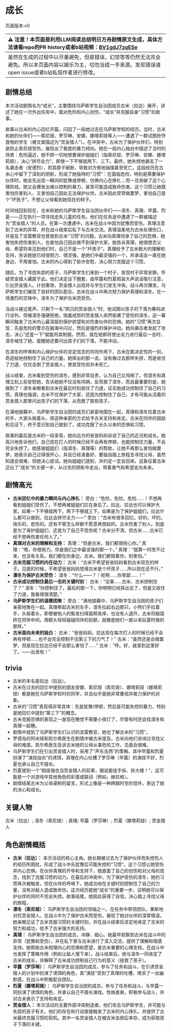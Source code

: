 # 成长
页面版本:v0
 

| :warning: 注意！本页面是利用LLM阅读总结明日方舟剧情原文生成，具体方法请看repo的PR history或者b站视频：[BV1gdJ7zqESe](https://www.bilibili.com/video/BV1gdJ7zqESe/)         |
|:----------------------------|
| 虽然在生成的过程中以尽量避免，但是错误，幻觉等等仍然无法完全避免。所以本页面内容以娱乐为主，切勿当成一手来源。发现错误请open issue或者b站私信作者进行修改。|



## 剧情总结
本次活动剧情名为“成长”，主要围绕乌萨斯学生自治团成员古米（拉达）展开，讲述了她在一次外出任务中，面对危险和内心创伤，“成长”并克服自身“习惯”的故事。

故事以古米的内心回忆开篇，闪回了一段她过去在乌萨斯学校的经历。当时，古米和她的伙伴们——索尼娅、罗莎琳、安娜、娜塔莉娅等人——遭遇了一群试图抢夺食物的学生（被文案描述为“赏金猎人”）。在冲突中，古米为了保护伙伴们，特别是防止索尼娅受伤，展现出了极度的暴力倾向。她在一段内心独白中描述了当时的场景：危险逼近，她不顾一切地想要保护姐姐们（指索尼娅、罗莎琳、安娜、娜塔莉娅），决心“拼尽全力”，即使一下不够就两下、三下。最终，她失控地袭击了一名袭击者（安德烈），将其脖子砸断，导致对方倒地抽搐甚至死亡。这段经历在古米心中留下了深刻的阴影，形成了她独特的“习惯”：在面临危险，特别是需要保护伙伴时，她会先出现一瞬间的犹豫或停顿，仿佛内心在挣扎；而一旦突破了这个心理防线，她又会爆发出难以控制的暴力，甚至可能造成致命伤害。这个习惯让她既害怕伤害别人，又害怕自己因此无法保护伙伴。古米因此常常做噩梦，害怕自己是个“坏孩子”，不想让父母看到她现在的样子。

时间线回到现在，古米和她的乌萨斯学生自治团伙伴们——凛冬、真理、早露、烈夏——正在执行一项寻找走失儿童的任务。他们在任务途中遭遇了一群被描述为“赏金猎人”的人员。在第一次遭遇中，古米在战斗中因为犹豫而受伤。真理注意到了古米的异常，并在战斗结束后私下与古米交流。真理温柔地为古米处理伤口，并提及了坚雷教官也曾提到古米“习惯”的问题。古米向真理坦承了自己的恐惧，她害怕失控伤害别人，也害怕自己因此做不到保护大家。她告诉真理，她很想念父母，希望将来见到他们时，自己不是一个“坏孩子”。真理给予了古米极大的理解和支持，告诉她她已经很努力、很坚强，是她们中最坚强的一个，并承诺会一直在她身边，不用害怕。古米的内心得到了些许安慰，决心努力克服这个习惯。

随后，为了寻找失踪的孩子，乌萨斯学生们来到一个村子，发现村子异常安静，怀疑赏金猎人藏匿于此。他们决定设下圈套，由早露和烈夏假装大声说话吸引注意，引出赏金猎人。计划奏效，赏金猎人出现并与学生们发生冲突。战斗再次爆发，乌萨斯学生们展现了良好的团队配合。古米在战斗中再次努力保护真理和凛冬。在一场激烈的交锋中，凛冬为了保护古米而受伤。

当战斗接近尾声，只剩下一名“阴沉的赏金猎人”时，他试图以孩子的下落为筹码进行谈判，但被凛冬强硬拒绝。恼羞成怒的赏金猎人突然偷袭了受伤的凛冬。这一幕瞬间触发了古米内心最深层的保护欲望和对伤害伙伴的恐惧。她的“习惯”再次显现：先是危险的警示在脑海中闪过，然后是强烈的保护冲动。她向袭击者发起了攻击，决心“还差一下”就能将其制服。然而，就在她即将使出全力进行最后一击时，凛冬喊住了她，提醒她还要问出孩子们的下落，不能冲动。

在凛冬的呼唤和内心保护伙伴的坚定信念的共同作用下，古米在那决定性的一刻，奇迹般地控制住了自己的力量。她挥出的那一击，没有像过去那样失控，而是收住了力道，仅仅击倒了赏金猎人，使其受伤但并未死亡。

战斗结束，古米看到受伤的凛冬，感到非常自责，认为自己又闯祸了。但凛冬和真理立刻上前安慰她，告诉她她不仅没有闯祸，反而救了凛冬，而且最重要的是，她做到了！凛冬亲眼看到古米在最后时刻收住了力道，证实她成功控制住了自己的习惯。真理也强调，古米不仅保护了大家，还因为控制住了自己，才有可能从活着的赏金猎人那里问出孩子们的下落，从而救了那些孩子。

在满地狼藉中，乌萨斯学生自治团的成员们紧密地围在一起，真理和凛冬拉着古米的手，大家头挨着头，用这种亲密的方式给予古米支持和肯定。古米在同伴的鼓励和见证下，终于意识到自己做到了，成功克服了长久以来的恐惧和习惯。

故事的最后是古米的一段录音。她向远方的爸爸妈妈诉说了自己的近况和成长。她高兴地告诉他们，自己现在打人的时候已经不会再有停顿，也能控制住力量，不会完全失控了。她感谢姐姐们（指凛冬、真理等）的帮助，让她不再那么害怕做噩梦。她表示自己过得很开心，并且已经准备好，要独自踏上旅程去寻找父母，虽然知道会很难，但她决心尝试。她向姐姐们道别，并约定一定会回来。这象征着古米迈出了“成长”的关键一步，从过去的阴影中走出，带着勇气和希望走向未来。
## 剧情高光
*   **古米回忆中的暴力瞬间与内心挣扎：**
    旁白：“危险，危险，危险......！不想再看到姐姐们受伤了。不想再被姐姐们拦在身后了。拉达、拉达也可以保护大家。如果一下不够就两下，两下不够就三下。如果是为了保护姐姐们，拉达什么都可以做到。拉达会拼尽全力——”
    旁白：“古米有很多回忆。好的，坏的。快乐的，悲伤的。还有不管怎么样都不愿意再想起的。古米伤害了别人。到底是为了保护姐姐们，还是为了自己不受伤呢？古米分不清。但古米......古米已经不想再伤害任何人了。”
*   **真理对古米的理解和支持：**
    真理：“但是古米，我们都很担心你。”
    真理：“嗯，你很努力。你是我们之中最坚强的那一个。”
    真理：“就算一时改不过来，也没有关系。我们都在你身边，古米。我们都陪着你，别害怕。”
*   **古米克服习惯的内在动力：**
    古米：“古米不希望爸爸妈妈看到古米现在的样子。见面的时候，不希望爸爸妈妈觉得古米是个坏孩子......所以现在还不行。”
*   **凛冬为保护古米受伤：**
    凛冬：“什么——？！呃啊......你卑鄙......！”
*   **古米成功控制住最后一击的关键时刻：**
    古米：“没事......古米、古米控制住了？”
    凛冬：“你控制住了。最后的那一下，你明明已经挥出去了，但是又收住了力道，我看得很清楚。”
*   **乌萨斯学生们的温暖团聚：**
    旁白：“满地狼藉中，乌萨斯学生自治团的孩子们亲密地聚在一起。真理牵起古米的左手，凛冬拉起右边那只。小熊们手拉着手，头挨着头，即使被他人的鬓发扫得面颊发痒，也没有人退开。古米将脑袋挤在同伴中间，用额头轻轻碰碰同伴的前额，就像是她们一直以来玩耍时做的那样。”
*   **古米面向未来的独白：**
    古米：“爸爸妈妈，拉达现在每次打人的时候已经不会再有停顿......也不会完全控制不住第三下的力气了！”
    古米：“虽然还是会做噩梦，但是现在拉达已经不会那么害怕了......”
    古米：“呼。好，就录到这里好了。——出发啦！”
## trivia
*   古米的本名是拉达（拉达）。
*   古米在过去的回忆中提到的朋友安娜、索尼娅（索尼娅）、娜塔莉娅（娜塔莉娅）都是她在乌萨斯学校时的同学，并且似乎是她非常重视并极力保护的对象。
*   古米的“习惯”表现得非常具体：先是犹豫/停顿，然后是可能失控的暴力，特别是她回忆中提到“第三下”的概念。
*   古米克服恐惧的表现之一是现在睡觉不需要小夜灯了，尽管有时还会找凛冬和真理一起睡。
*   剧情中提到了乌萨斯学生们认识的坚雷教官，她也了解古米的“习惯”。
*   罗德岛的阿米娅和凯尔希医生在剧情中被古米提及，古米向他们咨询过寻找父母的难度。凯尔希医生告诉古米她的父母从事危险工作，见面会很难。
*   乌萨斯学生们在引出赏金猎人时，采用了“声东击西”的策略，其中早露和烈夏扮演了“演技拙劣”的诱饵，真理在内心吐槽了罗莎琳（早露）的演技不好，烈夏也承认自己不擅长。
*   烈夏提到一个“超级强也当赏金猎人的前辈，据说能徒手拆、拆大楼！”，这可能是一个对游戏中其他角色的彩蛋或联动（例如，赫拉格）。
*   剧情结尾古米为父母录制的留言，形式上像是一种跨越时空的信件，表达了她的决心和成长。
## 关键人物
古米（拉达）; 凛冬（索尼娅）; 真理; 早露（罗莎琳）; 烈夏（娜塔莉娅）; 赏金猎人
## 角色剧情概括
-   **古米（拉达）：** 本次活动的核心主角。她长期被过去为了保护伙伴而失控伤人的经历所困扰，形成了战斗中先犹豫后可能失控的“习惯”。这个习惯让她受伤并内心恐惧。在伙伴真理的开导和支持下，她直面了自己的创伤和对父母的思念，找到了克服习惯的动力。在最后的冲突中，为了保护受伤的凛冬，她的习惯再次被触发，但在伙伴的呼唤下，她成功地在关键时刻控制住了自己的力量，没有对敌人造成致命伤。这次经历是她“成长”的重要一步，证明她可以保护伙伴的同时不完全失控。故事结尾，她因此获得了自信，决心踏上寻找父母的旅程。
-   **凛冬（索尼娅）：** 乌萨斯学生自治团的领袖之一。在任务中带领团队，果断地对抗赏金猎人。在战斗中为了保护古米而受伤，展现了她对伙伴的深厚情谊。她亲眼见证了古米克服习惯的关键时刻，并在战斗结束后坚定地肯定了古米的努力和成功，给予了古米强大的支持。
-   **真理：** 乌萨斯学生自治团的成员，冷静、细心。她最早观察到古米在战斗中的异常（犹豫和受伤），并在私下里与古米进行了深入交流，提供了理解和情感支持。她帮助古米梳理内心的恐惧和愿望，是古米重要的心理支柱。在战斗中也发挥了策略作用（例如让敌人慢下来）。战斗结束后，她与凛冬一同肯定了古米的成长，并解释了古米成功控制自己行为的意义（拯救了孩子）。
-   **早露（罗莎琳）：** 乌萨斯学生自治团的成员，参与了任务和战斗。在引诱赏金猎人的计划中扮演了诱饵的角色，其“演技”受到了真理的吐槽，增添了一丝幽默感。在战斗中积极配合团队。
-   **烈夏（娜塔莉娅）：** 乌萨斯学生自治团的成员，参与了任务和战斗。与早露一同扮演了诱饵的角色，并承认自己不擅长演戏。性格直爽，积极参与战斗，并对古米表示了支持和肯定。
-   **赏金猎人：** 本次活动的主要外部冲突制造者。他们攻击乌萨斯学生，并可能与失踪的孩子有关。他们的存在和行动直接触发了古米的内心挣扎，并提供了古米最终克服习惯的契机。其中一名赏金猎人在被古米击倒后幸存，成为获取孩子下落的关键。